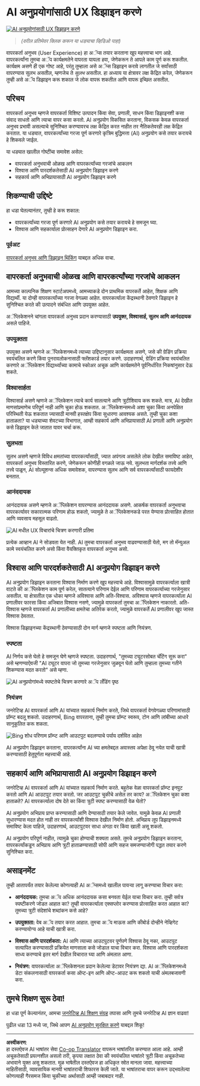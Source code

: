 <!--
CO_OP_TRANSLATOR_METADATA:
{
  "original_hash": "78bbeed50fd4dc9fdee931f5daf98cb3",
  "translation_date": "2025-10-17T13:52:46+00:00",
  "source_file": "12-designing-ux-for-ai-applications/README.md",
  "language_code": "mr"
}
-->
# AI अनुप्रयोगांसाठी UX डिझाइन करणे

[![AI अनुप्रयोगांसाठी UX डिझाइन करणे](../../../translated_images/12-lesson-banner.c53c3c7c802e8f563953ce388f6a987ca493472c724d924b060be470951c53c8.mr.png)](https://youtu.be/VKbCejSICA8?si=MKj7GQYHfXRZyWW6)

> _(वरील प्रतिमेवर क्लिक करून या धड्याचा व्हिडिओ पाहा)_

वापरकर्ता अनुभव (User Experience) हा अॅप्स तयार करताना खूप महत्त्वाचा भाग आहे. वापरकर्त्यांना तुमचा अॅप कार्यक्षमतेने वापरता यायला हवा, जेणेकरून ते आपले काम पूर्ण करू शकतील. कार्यक्षम असणे ही एक गोष्ट आहे, परंतु तुम्हाला असे अॅप्स डिझाइन करावे लागतील जे सर्वांसाठी वापरण्यास सुलभ असतील, म्हणजेच ते _सुलभ_ असतील. हा अध्याय या क्षेत्रावर लक्ष केंद्रित करेल, जेणेकरून तुम्ही असे अॅप डिझाइन करू शकाल जे लोक वापरू शकतील आणि वापरू इच्छित असतील.

## परिचय

वापरकर्ता अनुभव म्हणजे वापरकर्ता विशिष्ट उत्पादन किंवा सेवा, प्रणाली, साधन किंवा डिझाइनशी कसा संवाद साधतो आणि त्याचा वापर कसा करतो. AI अनुप्रयोग विकसित करताना, विकसक केवळ वापरकर्ता अनुभव प्रभावी असल्याचे सुनिश्चित करण्यावरच लक्ष केंद्रित करत नाहीत तर नैतिकतेवरही लक्ष केंद्रित करतात. या धड्यात, वापरकर्त्यांच्या गरजा पूर्ण करणारे कृत्रिम बुद्धिमत्ता (AI) अनुप्रयोग कसे तयार करायचे हे शिकवले जाईल.

या धड्यात खालील गोष्टींचा समावेश असेल:

- वापरकर्ता अनुभवाची ओळख आणि वापरकर्त्यांच्या गरजांचे आकलन
- विश्वास आणि पारदर्शकतेसाठी AI अनुप्रयोग डिझाइन करणे
- सहकार्य आणि अभिप्रायासाठी AI अनुप्रयोग डिझाइन करणे

## शिकण्याची उद्दिष्टे

हा धडा घेतल्यानंतर, तुम्ही हे करू शकाल:

- वापरकर्त्यांच्या गरजा पूर्ण करणारे AI अनुप्रयोग कसे तयार करायचे हे समजून घ्या.
- विश्वास आणि सहकार्याला प्रोत्साहन देणारे AI अनुप्रयोग डिझाइन करा.

### पूर्वअट

[वापरकर्ता अनुभव आणि डिझाइन थिंकिंग](https://learn.microsoft.com/training/modules/ux-design?WT.mc_id=academic-105485-koreyst) याबद्दल अधिक वाचा.

## वापरकर्ता अनुभवाची ओळख आणि वापरकर्त्यांच्या गरजांचे आकलन

आमच्या काल्पनिक शिक्षण स्टार्टअपमध्ये, आमच्याकडे दोन प्राथमिक वापरकर्ते आहेत, शिक्षक आणि विद्यार्थी. या दोन्ही वापरकर्त्यांच्या गरजा वेगळ्या आहेत. वापरकर्त्याला केंद्रस्थानी ठेवणारे डिझाइन हे सुनिश्चित करते की उत्पादने संबंधित आणि उपयुक्त आहेत.

अॅप्लिकेशनने चांगला वापरकर्ता अनुभव प्रदान करण्यासाठी **उपयुक्त, विश्वासार्ह, सुलभ आणि आनंददायक** असले पाहिजे.

### उपयुक्तता

उपयुक्त असणे म्हणजे अॅप्लिकेशनमध्ये त्याच्या उद्दिष्टानुसार कार्यक्षमता असणे, जसे की ग्रेडिंग प्रक्रिया स्वयंचलित करणे किंवा पुनरावलोकनासाठी फ्लॅशकार्ड तयार करणे. उदाहरणार्थ, ग्रेडिंग प्रक्रिया स्वयंचलित करणारे अॅप्लिकेशन विद्यार्थ्यांच्या कामाचे स्कोअर अचूक आणि कार्यक्षमतेने पूर्वनिर्धारित निकषांनुसार देऊ शकते.

### विश्वासार्हता

विश्वासार्ह असणे म्हणजे अॅप्लिकेशन त्याचे कार्य सातत्याने आणि त्रुटीशिवाय करू शकते. मात्र, AI देखील माणसांप्रमाणेच परिपूर्ण नाही आणि चुका होऊ शकतात. अॅप्लिकेशन्समध्ये अशा चुका किंवा अनपेक्षित परिस्थिती येऊ शकतात ज्यासाठी मानवी हस्तक्षेप किंवा सुधारणा आवश्यक असते. तुम्ही चुका कशा हाताळता? या धड्याच्या शेवटच्या विभागात, आम्ही सहकार्य आणि अभिप्रायासाठी AI प्रणाली आणि अनुप्रयोग कसे डिझाइन केले जातात यावर चर्चा करू.

### सुलभता

सुलभ असणे म्हणजे विविध क्षमतांच्या वापरकर्त्यांसाठी, ज्यात अपंगत्व असलेले लोक देखील समाविष्ट आहेत, वापरकर्ता अनुभव विस्तारित करणे, जेणेकरून कोणीही वगळले जाऊ नये. सुलभता मार्गदर्शक तत्त्वे आणि तत्त्वे पाळून, AI सोल्यूशन्स अधिक समावेशक, वापरण्यास सुलभ आणि सर्व वापरकर्त्यांसाठी फायदेशीर बनतात.

### आनंददायक

आनंददायक असणे म्हणजे अॅप्लिकेशन वापरण्यास आनंददायक असणे. आकर्षक वापरकर्ता अनुभवाचा वापरकर्त्यावर सकारात्मक परिणाम होऊ शकतो, ज्यामुळे ते अॅप्लिकेशनकडे परत येण्यास प्रोत्साहित होतात आणि व्यवसाय महसूल वाढतो.

![AI मधील UX विचारांचे चित्रण करणारी प्रतिमा](../../../translated_images/uxinai.d5b4ed690f5cefff0c53ffcc01b480cdc1828402e1fdbc980490013a3c50935a.mr.png)

प्रत्येक आव्हान AI ने सोडवता येत नाही. AI तुमचा वापरकर्ता अनुभव वाढवण्यासाठी येतो, मग तो मॅन्युअल कामे स्वयंचलित करणे असो किंवा वैयक्तिकृत वापरकर्ता अनुभव असो.

## विश्वास आणि पारदर्शकतेसाठी AI अनुप्रयोग डिझाइन करणे

AI अनुप्रयोग डिझाइन करताना विश्वास निर्माण करणे खूप महत्त्वाचे आहे. विश्वासामुळे वापरकर्त्याला खात्री वाटते की अॅप्लिकेशन काम पूर्ण करेल, सातत्याने परिणाम देईल आणि परिणाम वापरकर्त्याच्या गरजेनुसार असतील. या क्षेत्रातील एक धोका म्हणजे अविश्वास आणि अति-विश्वास. अविश्वास म्हणजे वापरकर्त्याला AI प्रणालीवर फारसा किंवा अजिबात विश्वास नसणे, ज्यामुळे वापरकर्ता तुमचा अॅप्लिकेशन नाकारतो. अति-विश्वास म्हणजे वापरकर्ता AI प्रणालीच्या क्षमतेचा अतिरेक करतो, ज्यामुळे वापरकर्ते AI प्रणालीवर खूप जास्त विश्वास ठेवतात.

विश्वास डिझाइनच्या केंद्रस्थानी ठेवण्यासाठी दोन मार्ग म्हणजे स्पष्टता आणि नियंत्रण.

### स्पष्टता

AI निर्णय कसे घेतो हे समजून घेणे म्हणजे स्पष्टता. उदाहरणार्थ, "तुमच्या ट्यूटरसोबत चॅटिंग सुरू करा" असे म्हणण्याऐवजी "AI ट्यूटर वापरा जो तुमच्या गरजेनुसार जुळवून घेतो आणि तुम्हाला तुमच्या गतीने शिकण्यास मदत करतो" असे म्हणा.

![AI अनुप्रयोगांमध्ये स्पष्टतेचे चित्रण करणारे अॅप लँडिंग पृष्ठ](../../../translated_images/explanability-in-ai.134426a96b498fbfdc80c75ae0090aedc0fc97424ae0734fccf7fb00a59a20d9.mr.png)

### नियंत्रण

जनरेटिव्ह AI वापरकर्ता आणि AI यांच्यात सहकार्य निर्माण करते, जिथे वापरकर्ता वेगवेगळ्या परिणामांसाठी प्रॉम्प्ट बदलू शकतो. उदाहरणार्थ, Bing वापरताना, तुम्ही तुमचा प्रॉम्प्ट स्वरूप, टोन आणि लांबीच्या आधारे सानुकूलित करू शकता.

![Bing शोध परिणाम प्रॉम्प्ट आणि आउटपुट बदलण्याचे पर्याय दर्शवित आहेत](../../../translated_images/bing1.293ae8527dbe2789b675c8591c9fb3cb1aa2ada75c2877f9aa9edc059f7a8b1c.mr.png)

AI अनुप्रयोग डिझाइन करताना, वापरकर्त्यांना AI च्या क्षमतेबद्दल अवास्तव अपेक्षा ठेवू नयेत याची खात्री करण्यासाठी हेतुपूर्णता महत्त्वाची आहे.

## सहकार्य आणि अभिप्रायासाठी AI अनुप्रयोग डिझाइन करणे

जनरेटिव्ह AI वापरकर्ता आणि AI यांच्यात सहकार्य निर्माण करते. बहुतेक वेळा वापरकर्ता प्रॉम्प्ट इनपुट करतो आणि AI आउटपुट तयार करतो. जर आउटपुट चुकीचे असेल तर काय? अॅप्लिकेशन चुका कशा हाताळते? AI वापरकर्त्याला दोष देते का किंवा त्रुटी स्पष्ट करण्यासाठी वेळ घेतो?

AI अनुप्रयोग अभिप्राय प्राप्त करण्यासाठी आणि देण्यासाठी तयार केले जावेत. यामुळे केवळ AI प्रणाली सुधारण्यास मदत होत नाही तर वापरकर्त्यांशी विश्वास देखील निर्माण होतो. अभिप्राय लूप डिझाइनमध्ये समाविष्ट केला पाहिजे, उदाहरणार्थ, आउटपुटवर साधा अंगठा वर किंवा खाली असू शकतो.

AI अनुप्रयोग परिपूर्ण नाहीत, त्यामुळे चुका होण्याची शक्यता असते. तुमचे अनुप्रयोग डिझाइन करताना, वापरकर्त्यांकडून अभिप्राय आणि त्रुटी हाताळण्यासाठी सोपी आणि सहज समजण्याजोगी पद्धत तयार करणे सुनिश्चित करा.

## असाइनमेंट

तुम्ही आतापर्यंत तयार केलेल्या कोणत्याही AI अॅप्समध्ये खालील पायऱ्या लागू करण्याचा विचार करा:

- **आनंददायक:** तुमचा अॅप अधिक आनंददायक कसा बनवता येईल याचा विचार करा. तुम्ही सर्वत्र स्पष्टीकरणे जोडत आहात का? तुम्ही वापरकर्त्याला एक्सप्लोर करण्यास प्रोत्साहित करत आहात का? तुमच्या त्रुटी संदेशांचे शब्दांकन कसे आहे?

- **उपयुक्तता:** वेब अॅप तयार करत आहात. तुमचा अॅप माऊस आणि कीबोर्ड दोन्हीने नेव्हिगेट करण्यायोग्य आहे याची खात्री करा.

- **विश्वास आणि पारदर्शकता:** AI आणि त्याच्या आउटपुटवर पूर्णपणे विश्वास ठेवू नका, आउटपुट सत्यापित करण्यासाठी प्रक्रियेत माणसाला कसे जोडाल याचा विचार करा. विश्वास आणि पारदर्शकता साध्य करण्याचे इतर मार्ग देखील विचारात घ्या आणि अंमलात आणा.

- **नियंत्रण:** वापरकर्त्याला अॅप्लिकेशनला प्रदान केलेल्या डेटावर नियंत्रण द्या. AI अॅप्लिकेशनमध्ये डेटा संकलनासाठी वापरकर्ता कसा ऑप्ट-इन आणि ऑप्ट-आउट करू शकतो याची अंमलबजावणी करा.

## तुमचे शिक्षण सुरू ठेवा!

हा धडा पूर्ण केल्यानंतर, आमचा [जनरेटिव्ह AI शिक्षण संग्रह](https://aka.ms/genai-collection?WT.mc_id=academic-105485-koreyst) तपासा आणि तुमचे जनरेटिव्ह AI ज्ञान वाढवा!

पुढील धडा 13 मध्ये जा, जिथे आपण [AI अनुप्रयोग सुरक्षित करणे](../13-securing-ai-applications/README.md?WT.mc_id=academic-105485-koreyst) याबद्दल शिकू!

---

**अस्वीकरण**:  
हा दस्तऐवज AI भाषांतर सेवा [Co-op Translator](https://github.com/Azure/co-op-translator) वापरून भाषांतरित करण्यात आला आहे. आम्ही अचूकतेसाठी प्रयत्नशील असलो तरी, कृपया लक्षात ठेवा की स्वयंचलित भाषांतरे त्रुटी किंवा अचूकतेच्या अभावाने युक्त असू शकतात. मूळ भाषेतील दस्तऐवज हा अधिकृत स्रोत मानला जावा. महत्त्वाच्या माहितीसाठी, व्यावसायिक मानवी भाषांतराची शिफारस केली जाते. या भाषांतराचा वापर करून उद्भवलेल्या कोणत्याही गैरसमज किंवा चुकीच्या अर्थासाठी आम्ही जबाबदार नाही.